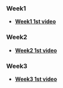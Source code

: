 ### Week1
* **[Week1 1st video](https://www.coursera.org/learn/convolutional-neural-networks/lecture/Ob1nR/computer-vision)**
### Week2
* **[Week2 1st video](https://www.coursera.org/learn/convolutional-neural-networks/lecture/KvAM9/why-look-at-case-studies)**
### Week3
* **[Week3 1st video](https://www.coursera.org/learn/convolutional-neural-networks/lecture/nEeJM/object-localization)**
